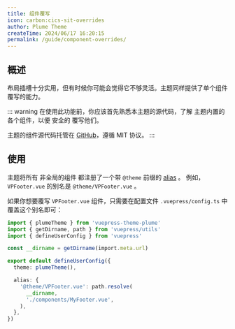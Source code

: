 ```yaml
---
title: 组件覆写
icon: carbon:cics-sit-overrides
author: Plume Theme
createTime: 2024/06/17 16:20:15
permalink: /guide/component-overrides/
---
```


## 概述

布局插槽十分实用，但有时候你可能会觉得它不够灵活。主题同样提供了单个组件覆写的能力。

::: warning
在使用此功能前，你应该首先熟悉本主题的源代码，了解 主题内置的各个组件，以便 安全的 覆写他们。

主题的组件源代码托管在 [GitHub](https://github.com/pengzhanbo/vuepress-theme-plume/tree/main/theme/src/client/components)，遵循 MIT 协议。
:::

## 使用

主题将所有 非全局的组件 都注册了一个带 `@theme` 前缀的 [alias](https://v2.vuepress.vuejs.org/zh/reference/plugin-api.html#alias) 。
例如，`VPFooter.vue` 的别名是 `@theme/VPFooter.vue` 。

如果你想要覆写 `VPFooter.vue` 组件，只需要在配置文件 `.vuepress/config.ts` 中覆盖这个别名即可：

```ts
import { plumeTheme } from 'vuepress-theme-plume'
import { getDirname, path } from 'vuepress/utils'
import { defineUserConfig } from 'vuepress'

const __dirname = getDirname(import.meta.url)

export default defineUserConfig({
  theme: plumeTheme(),

  alias: {
    '@theme/VPFooter.vue': path.resolve(
      __dirname,
      './components/MyFooter.vue',
    ),
  },
})
```
